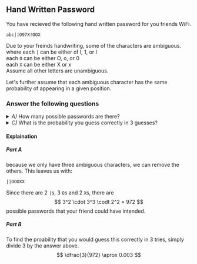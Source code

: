 ## Hand Written Password
You have recieved the following hand written password for you friends WiFi.  
 
```
abc||O97X!OOX
```
Due to your freinds handwriting, some of the characters are ambiguous.   
where each `|` can be either of l, 1, or I  
each `O` can be either O, o, or 0  
each `X` can be either X or x   
Assume all other letters are unambiguous.  
  
Let's further assume that each ambiguous character has the same probability of appearing in a given position.  
### Answer the following questions

<details><summary><em>A) </em> How many possible passwords are there?</summary>$$3^2 \cdot 3^3 \codt 2^2 = 972$$</details>
<details><summary><em>C) </em> What is the probability you guess correctly in 3 guesses?</summary>$$\dfrac{3}{972} \aprox 0.003$$</details>

#### Explaination
##### Part A
because we only have three ambiguous characters, we can remove the others.  This leaves us with:
```
||OOOXX
```
Since there are $2$ `|`s, $3$ `O`s and $2$ `X`s, there are  
$$
3^2 \cdot 3^3 \codt 2^2 = 972
$$
possible passwords that your friend could have intended.  
##### Part B
To find the proability that you would guess this correctly in $3$ tries, simply divide $3$ by the answer above.  
$$
\dfrac{3}{972} \aprox 0.003
$$




